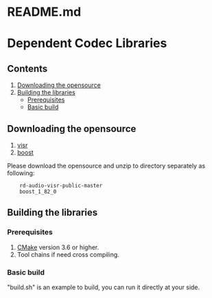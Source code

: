 README.md
=========
# Dependent Codec Libraries

## Contents
1. [Downloading the opensource](#Downloading-the-opensource)
2. [Building the libraries](#Building-the-libraries)
    - [Prerequisites](#Prerequisites)
    - [Basic build](#Basic-build)


## Downloading the opensource
 1. [visr](https://github.com/ebu/bear/releases/download/v0.0.1-pre/visr-0.13.0-pre-5e13f020.zip)
 2. [boost](https://boostorg.jfrog.io/artifactory/main/release/1.82.0/source/boost_1_82_0.zip)
 
Please download the opensource and unzip to directory separately as following:
~~~
    rd-audio-visr-public-master
    boost_1_82_0
~~~ 

## Building the libraries

### Prerequisites
 1. [CMake](https://cmake.org) version 3.6 or higher.
 2. Tool chains if need cross compiling.


### Basic build
"build.sh" is an example to build, you can run it directly at your side.